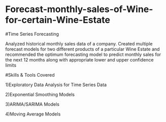 # Forecast-monthly-sales-of-Wine-for-certain-Wine-Estate

#Time Series Forecasting

Analyzed historical monthly sales data of a company. Created multiple forecast models for two different products of a particular Wine Estate and recommended the optimum forecasting model to predict monthly sales for the next 12 months along with appropriate lower and upper confidence limits


#Skills & Tools Covered

1)Exploratory Data Analysis for Time Series Data

2)Exponential Smoothing Models

3)ARIMA/SARIMA Models

4)Moving Average Models

